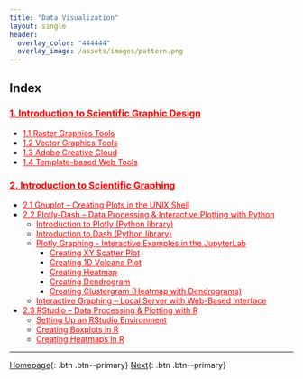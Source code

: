 ```yaml
---
title: "Data Visualization"
layout: single
header:
  overlay_color: "444444"
  overlay_image: /assets/images/pattern.png
---
```





## Index

### **<a href="" style="color: red;">1. Introduction to Scientific Graphic Design</a>**    <!--- **[Introduction to Scientific Graphic Design]()** -->
* <a href="" style="color: red;">1.1 Raster Graphics Tools</a>                    <!--- [Raster Graphics Tools]() -->
* <a href="" style="color: red;">1.2 Vector Graphics Tools</a>                    <!--- [Vector Graphics Tools]() -->
* <a href="" style="color: red;">1.3 Adobe Creative Cloud</a>                     <!--- [Adobe Creative Cloud]() -->
* <a href="" style="color: red;">1.4 Template-based Web Tools</a>                 <!--- [Template-based Web Tools]() -->

### **<a href="" style="color: red;">2. Introduction to Scientific Graphing</a>**    <!--- **[Introduction to Scientific Graphing]()** -->
* <a href="" style="color: red;">2.1 Gnuplot – Creating Plots in the UNIX Shell</a>     <!--- [Gnuplot – Creating Plots in the UNIX Shell]() -->
* <a href="" style="color: red;">2.2 Plotly-Dash – Data Processing & Interactive Plotting with Python</a>    <!--- [Plotly-Dash – Data Processing & Interactive Plotting with Python]() -->
  * <a href="" style="color: red;">Introduction to Plotly (Python library)</a>      <!--- [Introduction to Plotly (Python library)]() -->
  * <a href="" style="color: red;">Introduction to Dash (Python library)</a>        <!--- [Introduction to Dash (Python library)]() -->
  * <a href="" style="color: red;">Plotly Graphing - Interactive Examples in the JupyterLab</a>   <!--- [Plotly Graphing - Interactive Examples in the JupyterLab]() -->
    * <a href="" style="color: red;">Creating XY Scatter Plot</a>               <!--- [Creating XY Scatter Plot]() -->
    * <a href="" style="color: red;">Creating 1D Volcano Plot</a>               <!--- [Creating 1D Volcano Plot]() -->
    * <a href="" style="color: red;">Creating Heatmap</a>                       <!--- [Creating Heatmap]() -->
    * <a href="" style="color: red;">Creating Dendrogram</a>                    <!--- [Creating Dendrogram]() -->
    * <a href="" style="color: red;">Creating Clustergram (Heatmap with Dendrograms)</a>  <!--- [Creating Clustergram (Heatmap with Dendrograms)]() -->
  * <a href="" style="color: red;">Interactive Graphing – Local Server with Web-Based Interface</a>   <!--- [Interactive Graphing – Local Server with Web-Based Interface]() -->
* <a href="" style="color: red;">2.3 RStudio – Data Processing & Plotting with R</a>    <!--- [RStudio – data processing & plotting with R]() -->
  * <a href="" style="color: red;">Setting Up an RStudio Environment</a>      <!--- [Setting Up an RStudio Environment]() -->
  * <a href="" style="color: red;">Creating Boxplots in R</a>                 <!--- [Creating Boxplots in R]() -->
  * <a href="" style="color: red;">Creating Heatmaps in R</a>                 <!--- [Creating Heatmaps in R]() -->


---

[Homepage](../index.md){: .btn  .btn--primary}
[Next](){: .btn  .btn--primary}
